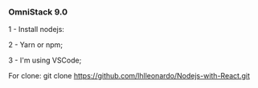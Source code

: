 <h3> OmniStack 9.0 </h3>

1 - Install nodejs:

2 - Yarn or npm;

3 - I'm using VSCode;

For clone: git clone https://github.com/lhlleonardo/Nodejs-with-React.git
